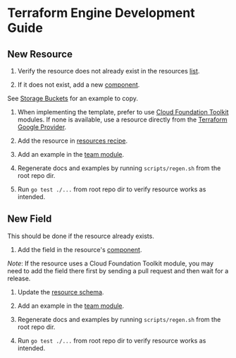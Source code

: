 # Terraform Engine Development Guide

## New Resource

1. Verify the resource does not already exist in the resources
  [list](./schemas/resources.md).

1. If it does not exist, add a new
  [component](../../templates/tfengine/components/resources).

  See
  [Storage Buckets](../../templates/tfengine/components/resources/storage_buckets)
  for an example to copy.

1. When implementing the template, prefer to use
  [Cloud Foundation Toolkit](https://github.com/GoogleCloudPlatform/cloud-foundation-toolkit/blob/master/docs/terraform.md)
  modules. If none is available, use a resource directly from the
  [Terraform Google Provider](https://registry.terraform.io/providers/hashicorp/google/latest/docs).

1. Add the resource in [resources recipe](../../templates/tfengine/recipes/resources.hcl).

1. Add an example in the [team module](../../examples/tfengine/modules/team.hcl).

1. Regenerate docs and examples by running `scripts/regen.sh` from the root repo
  dir.

1. Run `go test ./...` from root repo dir to verify resource works as intended.

## New Field

This should be done if the resource already exists.

1. Add the field in the resource's
  [component](../../templates/tfengine/components/resources).

  *Note*: If the resource uses a Cloud Foundation Toolkit module, you may need
  to add the field there first by sending a pull request and then wait for a
  release.

1. Update the [resource schema](../../templates/tfengine/recipes/resources.hcl).

1. Add an example in the [team module](../../examples/tfengine/modules/team.hcl).

1. Regenerate docs and examples by running `scripts/regen.sh` from the root repo
  dir.

1. Run `go test ./...` from root repo dir to verify resource works as intended.

